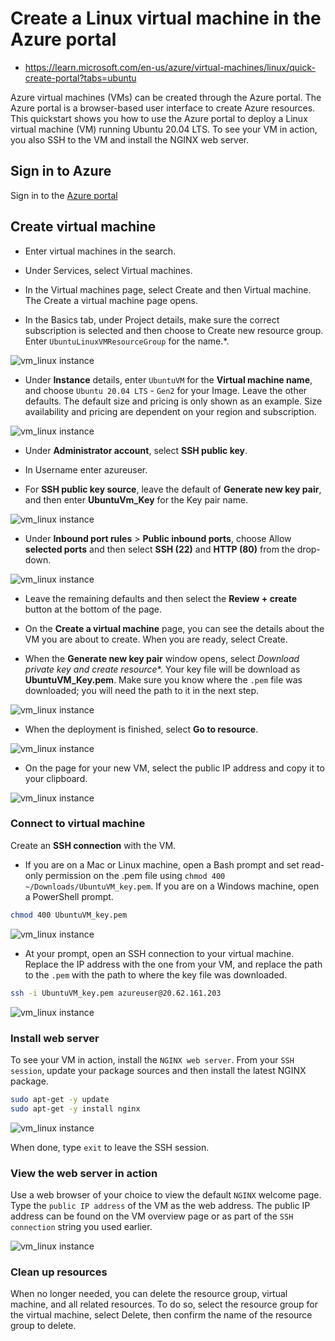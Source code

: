 # Create a Linux virtual machine in the Azure portal

- https://learn.microsoft.com/en-us/azure/virtual-machines/linux/quick-create-portal?tabs=ubuntu

Azure virtual machines (VMs) can be created through the Azure portal. The Azure portal is a browser-based user interface to create Azure resources. This quickstart shows you how to use the Azure portal to deploy a Linux virtual machine (VM) running Ubuntu 20.04 LTS. To see your VM in action, you also SSH to the VM and install the NGINX web server.

## Sign in to Azure

Sign in to the [Azure portal](https://portal.azure.com/)

## Create virtual machine
- Enter virtual machines in the search.

- Under Services, select Virtual machines.

- In the Virtual machines page, select Create and then Virtual machine. The Create a virtual machine page opens.

- In the Basics tab, under Project details, make sure the correct subscription is selected and then choose to Create new resource group. Enter `UbuntuLinuxVMResourceGroup` for the name.*.

![vm_linux instance](images/linux_vm/vm_linux-1.png)

- Under **Instance** details, enter `UbuntuVM` for the **Virtual machine name**, and choose `Ubuntu 20.04 LTS` - `Gen2` for your Image. Leave the other defaults. The default size and pricing is only shown as an example. Size availability and pricing are dependent on your region and subscription.

![vm_linux instance](images/linux_vm/vm_linux-2.png)

- Under **Administrator account**, select **SSH public key**.

- In Username enter azureuser.

- For **SSH public key source**, leave the default of **Generate new key pair**, and then enter **UbuntuVm_Key** for the Key pair name.

![vm_linux instance](images/linux_vm/vm_linux-3.png)

- Under **Inbound port rules** > **Public inbound ports**, choose Allow **selected ports** and then select **SSH (22)** and **HTTP (80)** from the drop-down.

![vm_linux instance](images/linux_vm/vm_linux-4.png)

- Leave the remaining defaults and then select the **Review + create** button at the bottom of the page.

- On the **Create a virtual machine** page, you can see the details about the VM you are about to create. When you are ready, select Create.

- When the **Generate new key pair** window opens, select **Download private key* and create resource**. Your key file will be download as **UbuntuVM_Key.pem**. Make sure you know where the `.pem` file was downloaded; you will need the path to it in the next step.

![vm_linux instance](images/linux_vm/vm_linux-5.png)

- When the deployment is finished, select **Go to resource**.

![vm_linux instance](images/linux_vm/vm_linux-6.png)

- On the page for your new VM, select the public IP address and copy it to your clipboard.

![vm_linux instance](images/linux_vm/vm_linux-7.png)

### Connect to virtual machine

Create an **SSH connection** with the VM.

- If you are on a Mac or Linux machine, open a Bash prompt and set read-only permission on the .pem file using `chmod 400 ~/Downloads/UbuntuVM_key.pem`. If you are on a Windows machine, open a PowerShell prompt.

```sh
chmod 400 UbuntuVM_key.pem
```

![vm_linux instance](images/linux_vm/vm_linux-8.png)

- At your prompt, open an SSH connection to your virtual machine. Replace the IP address with the one from your VM, and replace the path to the `.pem` with the path to where the key file was downloaded.

```sh
ssh -i UbuntuVM_key.pem azureuser@20.62.161.203
```

![vm_linux instance](images/linux_vm/vm_linux-9.png)

### Install web server
To see your VM in action, install the `NGINX web server`. From your `SSH session`, update your package sources and then install the latest NGINX package.

```sh
sudo apt-get -y update
sudo apt-get -y install nginx
```

![vm_linux instance](images/linux_vm/vm_linux-10.png)

When done, type `exit` to leave the SSH session.

### View the web server in action
Use a web browser of your choice to view the default `NGINX` welcome page. Type the `public IP address` of the VM as the web address. The public IP address can be found on the VM overview page or as part of the `SSH connection` string you used earlier.

![vm_linux instance](images/linux_vm/vm_linux-11.png)

### Clean up resources
When no longer needed, you can delete the resource group, virtual machine, and all related resources. To do so, select the resource group for the virtual machine, select Delete, then confirm the name of the resource group to delete.